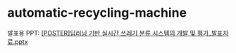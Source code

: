 # automatic-recycling-machine

발표용 PPT: [[POSTER]딥러닝 기반 실시간 쓰레기 분류 시스템의 개발 및 평가_발표자료.pptx](https://github.com/user-attachments/files/18339843/POSTER._.pptx)
